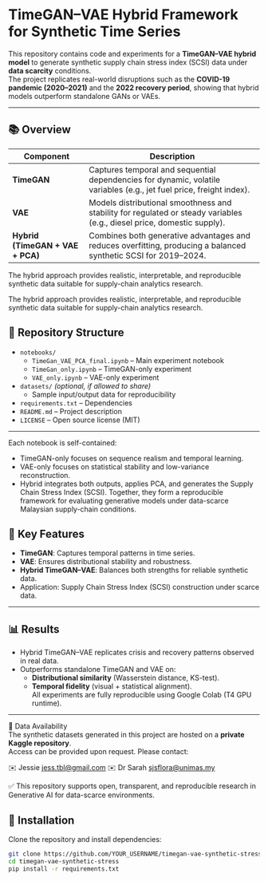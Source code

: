# TimeGAN–VAE Hybrid Framework for Synthetic Time Series

This repository contains code and experiments for a **TimeGAN–VAE hybrid model** to generate
synthetic supply chain stress index (SCSI) data under **data scarcity** conditions.  
The project replicates real-world disruptions such as the **COVID-19 pandemic (2020–2021)** and the
**2022 recovery period**, showing that hybrid models outperform standalone GANs or VAEs.

---

## 📚 Overview

| Component | Description |
|------------|-------------|
| **TimeGAN** | Captures temporal and sequential dependencies for dynamic, volatile variables (e.g., jet fuel price, freight index). |
| **VAE** | Models distributional smoothness and stability for regulated or steady variables (e.g., diesel price, domestic supply). |
| **Hybrid (TimeGAN + VAE + PCA)** | Combines both generative advantages and reduces overfitting, producing a balanced synthetic SCSI for 2019–2024. |

The hybrid approach provides realistic, interpretable, and reproducible synthetic data suitable for supply-chain analytics research.

The hybrid approach provides realistic, interpretable, and reproducible synthetic data suitable for supply-chain analytics research.

## 📂 Repository Structure
- `notebooks/`
  - `TimeGan_VAE_PCA_final.ipynb` – Main experiment notebook
  - `TimeGan_only.ipynb` –  TimeGAN-only experiment
  - `VAE_only.ipynb` – VAE-only experiment
- `datasets/` *(optional, if allowed to share)*
  - Sample input/output data for reproducibility
- `requirements.txt` – Dependencies
- `README.md` – Project description
- `LICENSE` – Open source license (MIT)

---

Each notebook is self-contained:

- TimeGAN-only focuses on sequence realism and temporal learning.
- VAE-only focuses on statistical stability and low-variance reconstruction.
- Hybrid integrates both outputs, applies PCA, and generates the Supply Chain Stress Index (SCSI).
Together, they form a reproducible framework for evaluating generative models under data-scarce Malaysian supply-chain conditions.

## 🚀 Key Features
- **TimeGAN**: Captures temporal patterns in time series.  
- **VAE**: Ensures distributional stability and robustness.  
- **Hybrid TimeGAN–VAE**: Balances both strengths for reliable synthetic data.  
- Application: Supply Chain Stress Index (SCSI) construction under scarce data.  

---

## 📊 Results
- Hybrid TimeGAN–VAE replicates crisis and recovery patterns observed in real data.  
- Outperforms standalone TimeGAN and VAE on:  
  - **Distributional similarity** (Wasserstein distance, KS-test).  
  - **Temporal fidelity** (visual + statistical alignment).  
All experiments are fully reproducible using Google Colab (T4 GPU runtime).

---

📂 Data Availability  
The synthetic datasets generated in this project are hosted on a **private Kaggle repository**.  
Access can be provided upon request. Please contact:  

✉️ Jessie jess.tbl@gmail.com
✉️ Dr Sarah sjsflora@unimas.my

✅ This repository supports open, transparent, and reproducible research in Generative AI for data-scarce environments.

## 🔧 Installation
Clone the repository and install dependencies:
```bash
git clone https://github.com/YOUR_USERNAME/timegan-vae-synthetic-stress.git
cd timegan-vae-synthetic-stress
pip install -r requirements.txt
